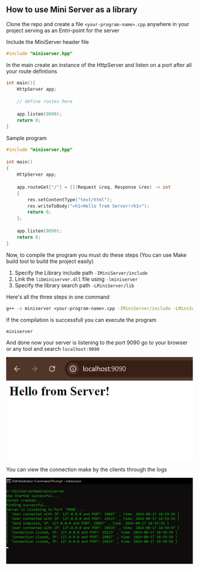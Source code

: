 ## How to use Mini Server as a library

Clone the repo and create a file `<your-program-name>.cpp` anywhere in your project serving as an Entri-point for the server

Include the MiniServer header file

```cpp
#include "miniserver.hpp"
```

In the main create an instance of the HttpServer and listen on a port after all your route defintions

```cpp
int main(){
    HttpServer app;

    // define routes here

    app.listen(9090);
    return 0;
}
```

Sample program

```cpp
#include "miniserver.hpp"

int main()
{
    HttpServer app;

    app.routeGet["/"] = [](Request &req, Response &res) -> int
    {
        res.setContentType("text/html");
        res.writeToBody("<h1>Hello from Server!<h1>");
        return 0;
    };

    app.listen(9090);
    return 0;
}
```

Now, to compile the program you must do these steps (You can use Make build tool to build the project easily)

1. Specify the Library include path `-IMiniServer/include`
2. Link the `libminiserver.dll` file using `-lminiserver`
3. Specify the library search path `-LMiniServer/lib`

Here's all the three steps in one command

```cmd
g++ -o miniserver <your-program-name>.cpp -IMiniServer/include -LMiniServer/lib -lminiserver
```

If the compilation is successfull you can execute the program

```cmd
miniserver
```

And done now your server is listening to the port 9090 go to your browser or any tool and search `localhost:9090`

![Localhost image](images/browser.png)

You can view the connection make by the clients through the logs

![Mini Server Logs](images/logs.png)
